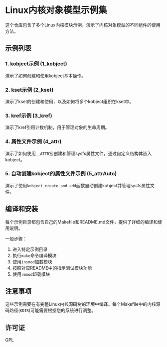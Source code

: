 # Linux内核对象模型示例集

这个仓库包含了多个Linux内核模块示例，演示了内核对象模型的不同组件的使用方法。

## 示例列表

### 1. kobject示例 (1_kobject)
演示了如何创建和使用kobject基本操作。

### 2. kset示例 (2_kset)
演示了kset的创建和使用，以及如何将多个kobject组织在kset中。

### 3. kref示例 (3_kref)
演示了kref引用计数机制，用于管理对象的生命周期。

### 4. 属性文件示例 (4_attr)
演示了如何使用`__ATTR`宏创建和管理sysfs属性文件，通过自定义结构体嵌入kobject。

### 5. 自动创建kobject的属性文件示例 (5_attrAuto)
演示了使用`kobject_create_and_add`函数自动创建kobject并管理sysfs属性文件。

## 编译和安装

每个示例目录都包含自己的Makefile和README.md文件，提供了详细的编译和使用说明。

一般步骤：

1. 进入特定示例目录
2. 执行`make`命令编译模块
3. 使用`insmod`加载模块
4. 按照对应README中的指示测试模块功能
5. 使用`rmmod`卸载模块

## 注意事项

这些示例需要在有完整Linux内核源码树的环境中编译。每个Makefile中的内核源码路径(`KDIR`)可能需要根据您的系统进行调整。

## 许可证

GPL 